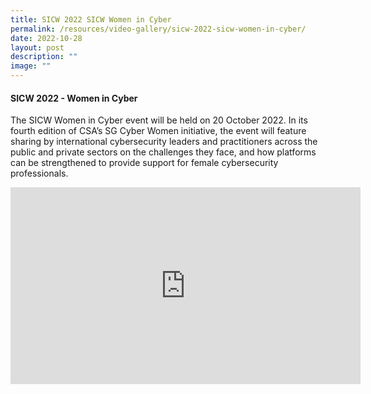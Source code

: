 ```yaml
---
title: SICW 2022 SICW Women in Cyber
permalink: /resources/video-gallery/sicw-2022-sicw-women-in-cyber/
date: 2022-10-28
layout: post
description: ""
image: ""
---
```

#### **SICW 2022 - Women in Cyber**

The SICW Women in Cyber event will be held on 20 October 2022. In its fourth edition of CSA’s SG Cyber Women initiative, the event will feature sharing by international cybersecurity leaders and practitioners across the public and private sectors on the challenges they face, and how platforms can be strengthened to provide support for female cybersecurity professionals.

<iframe allowfullscreen="" allow="accelerometer; autoplay; clipboard-write; encrypted-media; gyroscope; picture-in-picture; web-share" frameborder="0" title="YouTube video player" src="https://www.youtube.com/embed/mj_sWTc7dog" height="315" width="560"></iframe>